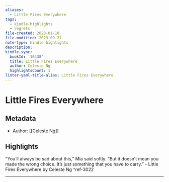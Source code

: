 ```yaml
---
aliases:
  - Little Fires Everywhere
tags:
  - kindle-highlights
  - regrets
file-created: 2023-01-10
file-modified: 2023-09-21
note-type: kindle highlights 
description: 
kindle-sync:
  bookId: '16438'
  title: Little Fires Everywhere
  author: Celeste Ng
  highlightsCount: 1
linter-yaml-title-alias: Little Fires Everywhere
---
```


# Little Fires Everywhere

## Metadata

* Author: [[Celeste Ng]]

## Highlights

"You’ll always be sad about this,” Mia said softly. “But it doesn’t mean you made the wrong choice. It’s just something that you have to carry.” - Little Fires Everywhere by Celeste Ng ^ref-3022

---
